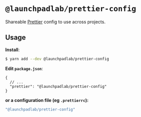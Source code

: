 # `@launchpadlab/prettier-config`

Shareable [Prettier](https://prettier.io) config to use across projects.

## Usage

**Install**:

```bash
$ yarn add --dev @launchpadlab/prettier-config
```

**Edit `package.json`**:

```jsonc
{
  // ...
  "prettier": "@launchpadlab/prettier-config"
}
```

**or a configuration file (eg `.prettierrc`):**

```js
"@launchpadlab/prettier-config"
```

